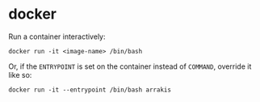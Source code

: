 # docker

Run a container interactively:

```
docker run -it <image-name> /bin/bash
```

Or, if the `ENTRYPOINT` is set on the container instead of `COMMAND`, override it like so:

```
docker run -it --entrypoint /bin/bash arrakis
```
